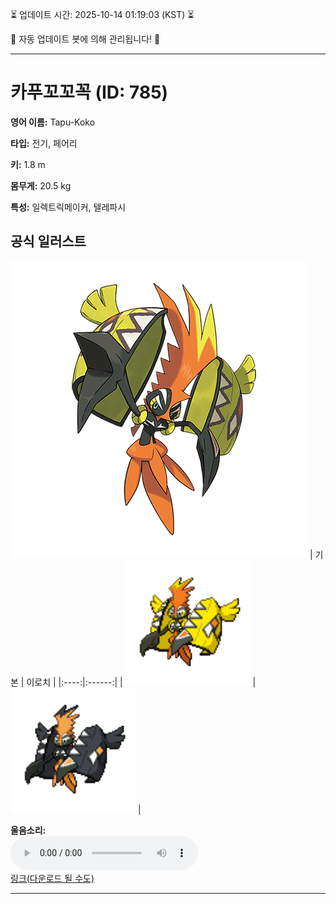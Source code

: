 
⏳ 업데이트 시간: 2025-10-14 01:19:03 (KST) ⏳

🤖 자동 업데이트 봇에 의해 관리됩니다! 🤖

---

# 카푸꼬꼬꼭 (ID: 785)
**영어 이름:** Tapu-Koko

**타입:** 전기, 페어리

**키:** 1.8 m

**몸무게:** 20.5 kg

**특성:** 일렉트릭메이커, 텔레파시

## 공식 일러스트
![](https://raw.githubusercontent.com/PokeAPI/sprites/master/sprites/pokemon/other/official-artwork/785.png)
| 기본 | 이로치 |
|:----:|:------:|
| <img src="https://raw.githubusercontent.com/PokeAPI/sprites/master/sprites/pokemon/785.png" width="200"> | <img src="https://raw.githubusercontent.com/PokeAPI/sprites/master/sprites/pokemon/shiny/785.png" width="200"> |

**울음소리:**<br><audio controls src="https://raw.githubusercontent.com/PokeAPI/cries/main/cries/pokemon/latest/785.ogg"></audio><br> [링크(다운로드 될 수도)](https://raw.githubusercontent.com/PokeAPI/cries/main/cries/pokemon/latest/785.ogg)


---
